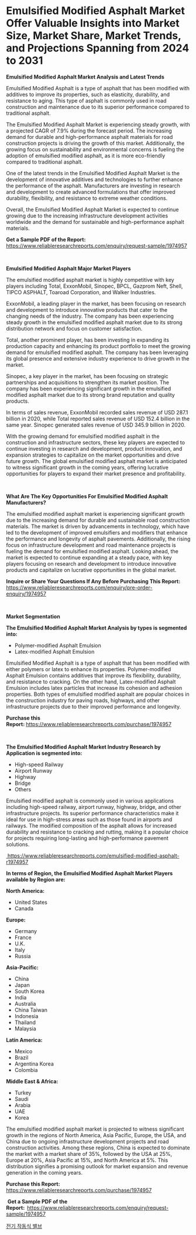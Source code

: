 <p><h1>Emulsified Modified Asphalt Market Offer Valuable Insights into Market Size, Market Share, Market Trends, and Projections Spanning from 2024 to 2031</h1></p><p><strong>Emulsified Modified Asphalt Market Analysis and Latest Trends</strong></p>
<p><p>Emulsified Modified Asphalt is a type of asphalt that has been modified with additives to improve its properties, such as elasticity, durability, and resistance to aging. This type of asphalt is commonly used in road construction and maintenance due to its superior performance compared to traditional asphalt.</p><p>The Emulsified Modified Asphalt Market is experiencing steady growth, with a projected CAGR of 7.9% during the forecast period. The increasing demand for durable and high-performance asphalt materials for road construction projects is driving the growth of this market. Additionally, the growing focus on sustainability and environmental concerns is fueling the adoption of emulsified modified asphalt, as it is more eco-friendly compared to traditional asphalt.</p><p>One of the latest trends in the Emulsified Modified Asphalt Market is the development of innovative additives and technologies to further enhance the performance of the asphalt. Manufacturers are investing in research and development to create advanced formulations that offer improved durability, flexibility, and resistance to extreme weather conditions.</p><p>Overall, the Emulsified Modified Asphalt Market is expected to continue growing due to the increasing infrastructure development activities worldwide and the demand for sustainable and high-performance asphalt materials.</p></p>
<p><strong>Get a Sample PDF of the Report:&nbsp;</strong> <a href="https://www.reliableresearchreports.com/enquiry/request-sample/1974957">https://www.reliableresearchreports.com/enquiry/request-sample/1974957</a></p>
<p>&nbsp;</p>
<p><strong>Emulsified Modified Asphalt Major Market Players</strong></p>
<p><p>The emulsified modified asphalt market is highly competitive with key players including Total, ExxonMobil, Sinopec, BPCL, Gazprom Neft, Shell, TIPCO ASPHALT, Toaroad Corporation, and Walker Industries. </p><p>ExxonMobil, a leading player in the market, has been focusing on research and development to introduce innovative products that cater to the changing needs of the industry. The company has been experiencing steady growth in the emulsified modified asphalt market due to its strong distribution network and focus on customer satisfaction. </p><p>Total, another prominent player, has been investing in expanding its production capacity and enhancing its product portfolio to meet the growing demand for emulsified modified asphalt. The company has been leveraging its global presence and extensive industry experience to drive growth in the market.</p><p>Sinopec, a key player in the market, has been focusing on strategic partnerships and acquisitions to strengthen its market position. The company has been experiencing significant growth in the emulsified modified asphalt market due to its strong brand reputation and quality products.</p><p>In terms of sales revenue, ExxonMobil recorded sales revenue of USD 287.1 billion in 2020, while Total reported sales revenue of USD 152.4 billion in the same year. Sinopec generated sales revenue of USD 345.9 billion in 2020.</p><p>With the growing demand for emulsified modified asphalt in the construction and infrastructure sectors, these key players are expected to continue investing in research and development, product innovation, and expansion strategies to capitalize on the market opportunities and drive future growth. The global emulsified modified asphalt market is anticipated to witness significant growth in the coming years, offering lucrative opportunities for players to expand their market presence and profitability.</p></p>
<p>&nbsp;</p>
<p><strong>What Are The Key Opportunities For Emulsified Modified Asphalt Manufacturers?</strong></p>
<p><p>The emulsified modified asphalt market is experiencing significant growth due to the increasing demand for durable and sustainable road construction materials. The market is driven by advancements in technology, which have led to the development of improved emulsifiers and modifiers that enhance the performance and longevity of asphalt pavements. Additionally, the rising focus on infrastructure development and road maintenance projects is fueling the demand for emulsified modified asphalt. Looking ahead, the market is expected to continue expanding at a steady pace, with key players focusing on research and development to introduce innovative products and capitalize on lucrative opportunities in the global market.</p></p>
<p><strong>Inquire or Share Your Questions If Any Before Purchasing This Report:</strong> <a href="https://www.reliableresearchreports.com/enquiry/pre-order-enquiry/1974957">https://www.reliableresearchreports.com/enquiry/pre-order-enquiry/1974957</a></p>
<p>&nbsp;</p>
<p><strong>Market Segmentation</strong></p>
<p><strong>The Emulsified Modified Asphalt Market Analysis by types is segmented into:</strong></p>
<p><ul><li>Polymer-modified Asphalt Emulsion</li><li>Latex-modified Asphalt Emulsion</li></ul></p>
<p><p>Emulsified Modified Asphalt is a type of asphalt that has been modified with either polymers or latex to enhance its properties. Polymer-modified Asphalt Emulsion contains additives that improve its flexibility, durability, and resistance to cracking. On the other hand, Latex-modified Asphalt Emulsion includes latex particles that increase its cohesion and adhesion properties. Both types of emulsified modified asphalt are popular choices in the construction industry for paving roads, highways, and other infrastructure projects due to their improved performance and longevity.</p></p>
<p><strong>Purchase this Report:&nbsp;</strong><a href="https://www.reliableresearchreports.com/purchase/1974957">https://www.reliableresearchreports.com/purchase/1974957</a></p>
<p>&nbsp;</p>
<p><strong>The Emulsified Modified Asphalt Market Industry Research by Application is segmented into:</strong></p>
<p><ul><li>High-speed Railway</li><li>Airport Runway</li><li>Highway</li><li>Bridge</li><li>Others</li></ul></p>
<p><p>Emulsified modified asphalt is commonly used in various applications including high-speed railway, airport runway, highway, bridge, and other infrastructure projects. Its superior performance characteristics make it ideal for use in high-stress areas such as those found in airports and railways. The modified composition of the asphalt allows for increased durability and resistance to cracking and rutting, making it a popular choice for projects requiring long-lasting and high-performance pavement solutions.</p></p>
<p><a href="https://www.reliableresearchreports.com/emulsified-modified-asphalt-r1974957">&nbsp;https://www.reliableresearchreports.com/emulsified-modified-asphalt-r1974957</a></p>
<p><strong>In terms of Region, the Emulsified Modified Asphalt Market Players available by Region are:</strong></p>
<p>
    <p> <strong> North America: </strong>
        <ul>
            <li>United States</li>
            <li>Canada</li>
        </ul>
        </p> 
    <p> <strong> Europe: </strong>
        <ul>
            <li>Germany</li>
            <li>France</li>
            <li>U.K.</li>
            <li>Italy</li>
            <li>Russia</li>
        </ul>
        </p> 
    <p> <strong> Asia-Pacific: </strong>
        <ul>
            <li>China</li>
            <li>Japan</li>
            <li>South Korea</li>
            <li>India</li>
            <li>Australia</li>
            <li>China Taiwan</li>
            <li>Indonesia</li>
            <li>Thailand</li>
            <li>Malaysia</li>
        </ul>
        </p> 
    <p> <strong> Latin America: </strong>
        <ul>
            <li>Mexico</li>
            <li>Brazil</li>
            <li>Argentina Korea</li>
            <li>Colombia</li>
        </ul>
        </p> 
    <p> <strong> Middle East & Africa: </strong>
        <ul>
            <li>Turkey</li>
            <li>Saudi</li>
            <li>Arabia</li>
            <li>UAE</li>
            <li>Korea</li>
        </ul>
    </p>
    </p>
<p><p>The emulsified modified asphalt market is projected to witness significant growth in the regions of North America, Asia Pacific, Europe, the USA, and China due to ongoing infrastructure development projects and road construction activities. Among these regions, China is expected to dominate the market with a market share of 35%, followed by the USA at 25%, Europe at 20%, Asia Pacific at 15%, and North America at 5%. This distribution signifies a promising outlook for market expansion and revenue generation in the coming years.</p></p>
<p><strong>Purchase this Report: </strong><a href="https://www.reliableresearchreports.com/purchase/1974957">https://www.reliableresearchreports.com/purchase/1974957</a></p>
<p>&nbsp;<strong>Get a Sample PDF of the Report:&nbsp;&nbsp;</strong><a href="https://www.reliableresearchreports.com/enquiry/request-sample/1974957">https://www.reliableresearchreports.com/enquiry/request-sample/1974957</a></p>
<p><strong></strong></p>
<p><p><a href="https://github.com/idcefvhkdut6/Market-Research-Report-List-2/blob/main/3787442145451.md">전기 작동식 밸브</a></p></p>